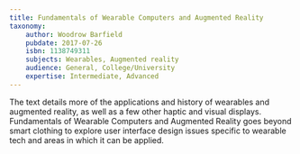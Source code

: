 ```yaml
---
title: Fundamentals of Wearable Computers and Augmented Reality
taxonomy:
	author: Woodrow Barfield
	pubdate: 2017-07-26
	isbn: 1138749311
	subjects: Wearables, Augmented reality
	audience: General, College/University
	expertise: Intermediate, Advanced
---
```

The text details more of the applications and history of wearables and augmented reality, as well as a few other haptic and visual displays. Fundamentals of Wearable Computers and Augmented Reality goes beyond smart clothing to explore user interface design issues specific to wearable tech and areas in which it can be applied.